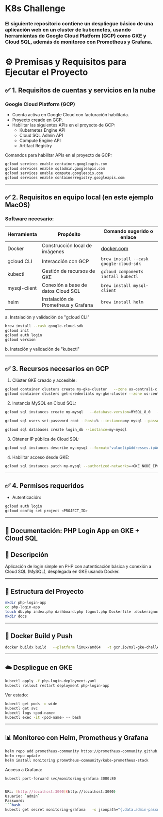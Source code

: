 # K8s Challenge
### El siguiente repositorio contiene un despliegue básico de una aplicación web en un cluster de kubernetes, usando herramientas de Google Cloud Platform (GCP) como GKE y Cloud SQL, además de monitoreo con Prometheus y Grafana. 

# ⚙️ Premisas y Requisitos para Ejecutar el Proyecto

## ✅ 1. Requisitos de cuentas y servicios en la nube

### Google Cloud Platform (GCP)
- Cuenta activa en Google Cloud con facturación habilitada.
- Proyecto creado en GCP.
- Habilitar las siguientes APIs en el proyecto de GCP:
  - Kubernetes Engine API
  - Cloud SQL Admin API
  - Compute Engine API
  - Artifact Registry


Comandos para habilitar APIs en el proyecto de GCP:
```bash
gcloud services enable container.googleapis.com
gcloud services enable sqladmin.googleapis.com
gcloud services enable compute.googleapis.com
gcloud services enable containerregistry.googleapis.com
```

---

## ✅ 2. Requisitos en equipo local (en este ejemplo MacOS)

### Software necesario:
| Herramienta      | Propósito                             | Comando sugerido o enlace                    |
|------------------|----------------------------------------|----------------------------------------------|
| Docker           | Construcción local de imágenes         | [docker.com](https://www.docker.com)         |
| gcloud CLI       | Interacción con GCP                    | `brew install --cask google-cloud-sdk`       |
| kubectl          | Gestión de recursos de GKE             | `gcloud components install kubectl`          |
| mysql-client     | Conexión a base de datos Cloud SQL     | `brew install mysql-client`                  |
| helm             | Instalación de Prometheus y Grafana    | `brew install helm`                          |


a. Instalación y validación de "gcloud CLI"
```bash
brew install --cask google-cloud-sdk
gcloud init
gcloud auth login
gcloud version
````




b. Instación y validación de "kubectl"


---

## ✅ 3. Recursos necesarios en GCP

1. Clúster GKE creado y accesible:
```bash
gcloud container clusters create my-gke-cluster   --zone us-central1-c   --num-nodes 3
gcloud container clusters get-credentials my-gke-cluster --zone us-central1-c
```

2. Instancia MySQL en Cloud SQL:
```bash
gcloud sql instances create my-mysql   --database-version=MYSQL_8_0   --tier=db-g1-small   --region=us-central1

gcloud sql users set-password root --host=% --instance=my-mysql --password=example

gcloud sql databases create login_db --instance=my-mysql
```

3. Obtener IP pública de Cloud SQL:
```bash
gcloud sql instances describe my-mysql --format="value(ipAddresses.ipAddress)"
```

4. Habilitar acceso desde GKE:
```bash
gcloud sql instances patch my-mysql --authorized-networks=<GKE_NODE_IP>/32
```

---

## ✅ 4. Permisos requeridos

- Autenticación:
```bash
gcloud auth login
gcloud config set project <PROJECT_ID>
```

---

## 📘 Documentación: PHP Login App en GKE + Cloud SQL

## 📌 Descripción

Aplicación de login simple en PHP con autenticación básica y conexión a Cloud SQL (MySQL), desplegada en GKE usando Docker.

---

## 📁 Estructura del Proyecto

```bash
mkdir php-login-app
cd php-login-app
touch db.php index.php dashboard.php logout.php Dockerfile .dockerignore php-login-deployment.yaml
mkdir docs
```

---

## 🐳 Docker Build y Push

```bash
docker buildx build   --platform linux/amd64   -t gcr.io/msl-gke-challenge-prod/php-login-app:latest   --push .
```

---

## ☁️ Despliegue en GKE

```bash
kubectl apply -f php-login-deployment.yaml
kubectl rollout restart deployment php-login-app
```

Ver estado:
```bash
kubectl get pods -o wide
kubectl get svc
kubectl logs <pod-name>
kubectl exec -it <pod-name> -- bash
```

---

## 📊 Monitoreo con Helm, Prometheus y Grafana

```bash
helm repo add prometheus-community https://prometheus-community.github.io/helm-charts
helm repo update
helm install monitoring prometheus-community/kube-prometheus-stack
```

Acceso a Grafana:
```bash
kubectl port-forward svc/monitoring-grafana 3000:80


URL: [http://localhost:3000](http://localhost:3000)  
Usuario: `admin`  
Password:
```bash
kubectl get secret monitoring-grafana   -o jsonpath="{.data.admin-password}" | base64 -d
